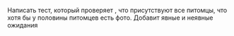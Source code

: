 Написать тест, который проверяет , что присутствуют все питомцы, что хотя бы у половины питомцев есть фото. Добавит явные и неявные ожидания

